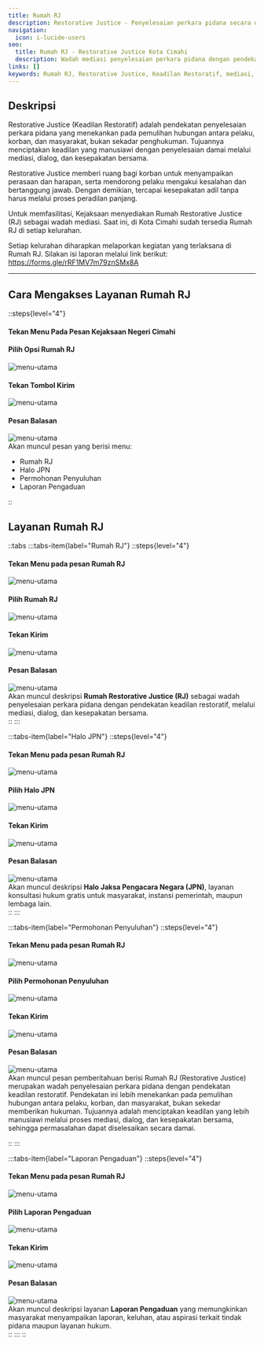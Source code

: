 ```yaml
---
title: Rumah RJ
description: Restorative Justice - Penyelesaian perkara pidana secara damai melalui mediasi. Tersedia di setiap kelurahan Kota Cimahi.
navigation:
  icon: i-lucide-users
seo:
  title: Rumah RJ - Restorative Justice Kota Cimahi
  description: Wadah mediasi penyelesaian perkara pidana dengan pendekatan keadilan restoratif. Dialog, kesepakatan bersama, tanpa proses peradilan panjang.
links: []
keywords: Rumah RJ, Restorative Justice, Keadilan Restoratif, mediasi, penyelesaian perkara, Kejaksaan Cimahi, hukum, kelurahan
---
```



## Deskripsi

Restorative Justice (Keadilan Restoratif) adalah pendekatan penyelesaian perkara pidana yang menekankan pada pemulihan hubungan antara pelaku, korban, dan masyarakat, bukan sekadar penghukuman. Tujuannya menciptakan keadilan yang manusiawi dengan penyelesaian damai melalui mediasi, dialog, dan kesepakatan bersama.

Restorative Justice memberi ruang bagi korban untuk menyampaikan perasaan dan harapan, serta mendorong pelaku mengakui kesalahan dan bertanggung jawab. Dengan demikian, tercapai kesepakatan adil tanpa harus melalui proses peradilan panjang.

Untuk memfasilitasi, Kejaksaan menyediakan Rumah Restorative Justice (RJ) sebagai wadah mediasi. Saat ini, di Kota Cimahi sudah tersedia Rumah RJ di setiap kelurahan.

Setiap kelurahan diharapkan melaporkan kegiatan yang terlaksana di Rumah RJ. Silakan isi laporan melalui link berikut: https://forms.gle/rRF1MV7m79znSMx8A

---

## Cara Mengakses Layanan Rumah RJ

::steps{level="4"}

#### Tekan Menu Pada Pesan Kejaksaan Negeri Cimahi

#### Pilih Opsi Rumah RJ
![menu-utama](/kejaksaan-negeri-cimahi/opsi-rumahrj.jpg)  

#### Tekan Tombol Kirim
![menu-utama](/kejaksaan-negeri-cimahi/kirim-rumahrj.jpg)  

#### Pesan Balasan
![menu-utama](/kejaksaan-negeri-cimahi/balasan-rumahrj.jpg)  
Akan muncul pesan yang berisi menu:
- Rumah RJ
- Halo JPN
- Permohonan Penyuluhan
- Laporan Pengaduan

::


## Layanan Rumah RJ

::tabs
  :::tabs-item{label="Rumah RJ"}
  ::steps{level="4"}
  #### Tekan Menu pada pesan Rumah RJ
  ![menu-utama](/kejaksaan-negeri-cimahi/menu-rumahrj.jpg)  
  #### Pilih Rumah RJ  
  ![menu-utama](/kejaksaan-negeri-cimahi/opsi-rumah-rj.jpg)  
  #### Tekan Kirim  
  ![menu-utama](/kejaksaan-negeri-cimahi/kirim-rumah-rj.jpg)  
  #### Pesan Balasan  
  ![menu-utama](/kejaksaan-negeri-cimahi/balasan-rumah-rj.jpg)  
  Akan muncul deskripsi **Rumah Restorative Justice (RJ)** sebagai wadah penyelesaian perkara pidana dengan pendekatan keadilan restoratif, melalui mediasi, dialog, dan kesepakatan bersama.  
  ::
  :::

  :::tabs-item{label="Halo JPN"}
  ::steps{level="4"}
  #### Tekan Menu pada pesan Rumah RJ 
  ![menu-utama](/kejaksaan-negeri-cimahi/menu-rumahrj.jpg)   
  #### Pilih Halo JPN  
  ![menu-utama](/kejaksaan-negeri-cimahi/opsi-halo-jpn.jpg)  
  #### Tekan Kirim  
  ![menu-utama](/kejaksaan-negeri-cimahi/kirim-halo-jpn.jpg)  
  #### Pesan Balasan  
  ![menu-utama](/kejaksaan-negeri-cimahi/balasan-halo-jpn.jpg)  
  Akan muncul deskripsi **Halo Jaksa Pengacara Negara (JPN)**, layanan konsultasi hukum gratis untuk masyarakat, instansi pemerintah, maupun lembaga lain.  
  ::
  :::

  :::tabs-item{label="Permohonan Penyuluhan"}
  ::steps{level="4"}
  #### Tekan Menu pada pesan Rumah RJ 
  ![menu-utama](/kejaksaan-negeri-cimahi/menu-rumahrj.jpg)   
  #### Pilih Permohonan Penyuluhan  
  ![menu-utama](/kejaksaan-negeri-cimahi/opsi-permohonan-penyuluhan.jpg)  
  #### Tekan Kirim  
  ![menu-utama](/kejaksaan-negeri-cimahi/kirim-permohonan-penyuluhan.jpg)  
  #### Pesan Balasan  
  ![menu-utama](/kejaksaan-negeri-cimahi/balasan-permohonan-penyuluhan.jpg)  
  Akan muncul pesan pemberitahuan berisi Rumah RJ (Restorative Justice) merupakan wadah penyelesaian perkara pidana dengan pendekatan keadilan restoratif. Pendekatan ini lebih menekankan pada pemulihan hubungan antara pelaku, korban, dan masyarakat, bukan sekedar memberikan hukuman. Tujuannya adalah menciptakan keadilan yang lebih manusiawi melalui proses mediasi, dialog, dan kesepakatan bersama, sehingga permasalahan dapat diselesaikan secara damai.

  ::
  :::

  :::tabs-item{label="Laporan Pengaduan"}
  ::steps{level="4"}
  #### Tekan Menu pada pesan Rumah RJ 
  ![menu-utama](/kejaksaan-negeri-cimahi/menu-rumahrj.jpg)  
  #### Pilih Laporan Pengaduan  
  ![menu-utama](/kejaksaan-negeri-cimahi/opsi-laporan-pengaduan.jpg)  
  #### Tekan Kirim  
  ![menu-utama](/kejaksaan-negeri-cimahi/kirim-laporan-pengaduan.jpg)  
  #### Pesan Balasan  
  ![menu-utama](/kejaksaan-negeri-cimahi/balasan-laporan-pengaduan.jpg)  
  Akan muncul deskripsi layanan **Laporan Pengaduan** yang memungkinkan masyarakat menyampaikan laporan, keluhan, atau aspirasi terkait tindak pidana maupun layanan hukum.  
  ::
  :::
::